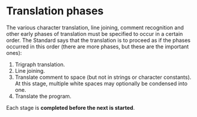 # Translation phases
The various character translation, line joining, comment recognition and other early phases of translation must be specified to occur in a certain order. The Standard says that the translation is to proceed as if the phases occurred in this order (there are more phases, but these are the important ones):

1. Trigraph translation.
2. Line joining.
3. Translate comment to space (but not in strings or character constants). At this stage, multiple white spaces may optionally be condensed into one.
4. Translate the program.

Each stage is **completed before the next is started**.